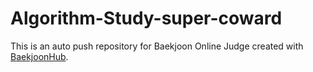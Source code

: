 # Algorithm-Study-super-coward
This is an auto push repository for Baekjoon Online Judge created with [BaekjoonHub](https://github.com/BaekjoonHub/BaekjoonHub).
